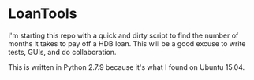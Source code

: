 # LoanTools

I'm starting this repo with a quick and dirty script to find the number of
months it takes to pay off a HDB loan. This will be a good excuse to write
tests, GUIs, and do collaboration.

This is written in Python 2.7.9 because it's what I found on Ubuntu 15.04.
